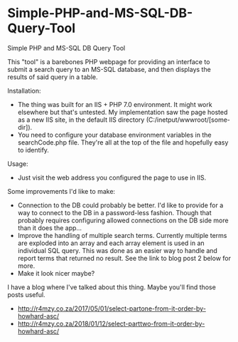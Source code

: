 # Simple-PHP-and-MS-SQL-DB-Query-Tool
Simple PHP and MS-SQL DB Query Tool

This "tool" is a barebones PHP webpage for providing an interface to submit a search query to an MS-SQL database, and then displays the results of said query in a table. 

Installation:
- The thing was built for an IIS + PHP 7.0 environment. It might work elsewhere but that's untested.
  My implementation saw the page hosted as a new IIS site, in the default IIS directory (C:/inetput/wwwroot/[some-dir]).
- You need to configure your database environment variables in the searchCode.php file. 
  They're all at the top of the file and hopefully easy to identify.
  
Usage:
- Just visit the web address you configured the page to use in IIS.

Some improvements I'd like to make: 
- Connection to the DB could probably be better. I'd like to provide for a way to connect to the DB in a password-less fashion. Though that probably requires configuring allowed connections on the DB side more than it does the app...
- Improve the handling of multiple search terms. Currently multiple terms are exploded into an array and each array element is used in an individual SQL query. This was done as an easier way to handle and report terms that returned no result. See the link to blog post 2 below for more.
- Make it look nicer maybe?

I have a blog where I've talked about this thing. Maybe you'll find those posts useful.
- http://r4mzy.co.za/2017/05/01/select-partone-from-it-order-by-howhard-asc/
- http://r4mzy.co.za/2018/01/12/select-parttwo-from-it-order-by-howhard-asc/
